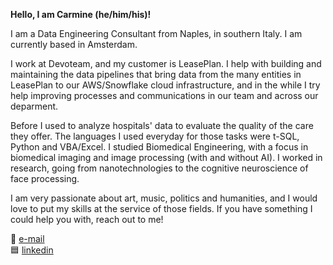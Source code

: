 **Hello, I am Carmine (he/him/his)!**

I am a Data Engineering Consultant from Naples, in southern Italy. I am currently based in Amsterdam.

I work at Devoteam, and my customer is LeasePlan. I help with building and maintaining the data pipelines that bring data from the many entities in LeasePlan to our AWS/Snowflake cloud infrastructure, and in the while I try help improving processes and communications in our team and across our deparment.  

Before I used to analyze hospitals' data to evaluate the quality of the care they offer. The languages I used everyday for those tasks were t-SQL, Python and VBA/Excel. I studied Biomedical Engineering, with a focus in biomedical imaging and image processing (with and without AI). I worked in research, going from nanotechnologies to the cognitive neuroscience of face processing.

I am very passionate about art, music, politics and humanities, and I would love to put my skills at the service of those fields. 
If you have something I could help you with, reach out to me!

📧 [e-mail](gnolo@live.it)  
🟦 [linkedin](https://www.linkedin.com/in/gnolo/)
